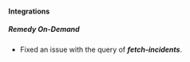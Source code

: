 
#### Integrations
##### Remedy On-Demand
- Fixed an issue with the query of ***fetch-incidents***.
